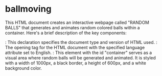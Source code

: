 # ballmoving
This HTML document creates an interactive webpage called "RANDOM BALLS" that generates and animates random colored balls within a container. Here's a brief description of the key components:

: This declaration specifies the document type and version of HTML used. : The opening tag for the HTML document with the specified language attribute set to English.
: This
element with the id "container" serves as a visual area where random balls will be generated and animated. It is styled with a width of 1000px, a black border, a height of 600px, and a white background color. <script>: Inside the , there's a <script> block that contains JavaScript code responsible for creating and animating the random balls.
palet: An array containing different colors that can be randomly assigned to the balls.

balls, x_pos, y_pos, x_vel, and y_vel: Arrays to store information about each generated ball, including the ball element itself, its position (x and y coordinates), and its velocity (x and y components).

gravity: Sets the gravity effect on the balls' movement.

ballCount(n): A function that generates a specified number (n) of random balls moveBall(): A function responsible for animating the balls' movement. It updates the position of each ball based on its velocity, handles ball collisions with container boundaries, and updates the ball's style accordingly.

ballCount(10): This line initiates the creation of 10 random balls when the page loads. The animation continues indefinitely, with balls bouncing off the container boundaries due to the defined gravity effect. The balls' positions are updated at regular intervals using setTimeout, creating the appearance of animation.
